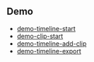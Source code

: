 

## Demo

* [demo-timeline-start](timeline/demo-timeline-start)
* [demo-clip-start](clip/demo-clip-start)
* [demo-timeline-add-clip](timeline/demo-timeline-add-clip)
* [demo-timeline-export](timeline/demo-timeline-export)
